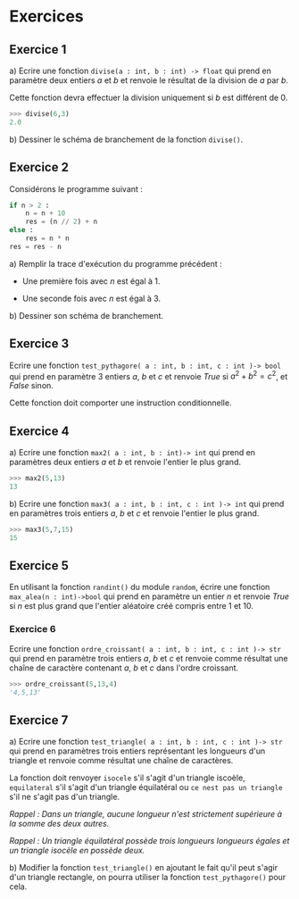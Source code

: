 # Exercices

## Exercice 1

a) Ecrire une fonction `divise(a : int, b : int) -> float` qui prend en paramètre deux entiers $a$ et $b$ et renvoie le résultat de la division de $a$ par $b$.

Cette fonction devra effectuer la division uniquement si $b$ est différent de $0$.

```python
>>> divise(6,3)
2.0
```

b) Dessiner le schéma de branchement de la fonction `divise()`.

## Exercice 2

Considérons le programme suivant :

```python
if n > 2 :
    n = n + 10
    res = (n // 2) + n
else :
    res = n * n
res = res - n
```

a) Remplir la trace d'exécution du programme précédent :

- Une première fois avec $n$ est égal à $1$.

- Une seconde fois avec $n$ est égal à $3$.

b) Dessiner son schéma de branchement.

## Exercice 3

Ecrire une fonction ``test_pythagore( a : int, b : int, c : int )-> bool`` qui prend en paramètre 3 entiers $a$, $b$ et $c$ et renvoie $True$ si $`a^2 + b^2 = c^2`$, et $False$ sinon.

Cette fonction doit comporter une instruction conditionnelle.

## Exercice 4

a) Ecrire une fonction ``max2( a : int, b : int)-> int`` qui prend en paramètres deux entiers $a$ et $b$ et renvoie l'entier le plus grand.

```python
>>> max2(5,13)
13
```

b) Ecrire une fonction ``max3( a : int, b : int, c : int )-> int`` qui prend en paramètres trois entiers $a$, $b$ et $c$ et renvoie l'entier le plus grand.

```python
>>> max3(5,7,15)
15
```

## Exercice 5

En utilisant la fonction `randint()` du module `random`, écrire une fonction `max_alea(n : int)->bool` qui prend en paramètre un entier $n$ et renvoie $True$ si $n$ est plus grand que l'entier aléatoire créé compris entre $1$ et $10$.

### Exercice 6

Ecrire une fonction ``ordre_croissant( a : int, b : int, c : int )-> str`` qui prend en paramètre trois entiers $a$, $b$ et $c$ et renvoie comme résultat une chaîne de caractère contenant $a$, $b$ et $c$ dans l'ordre croissant.

```python
>>> ordre_croissant(5,13,4)
'4,5,13'
```

## Exercice 7

a) Ecrire une fonction ``test_triangle( a : int, b : int, c : int )-> str`` qui prend en paramètres trois entiers représentant les longueurs d'un triangle et renvoie comme résultat une chaîne de caractères.

La fonction doit renvoyer `isocele` s'il s'agit d'un triangle iscoèle, `equilateral` s'il s'agit d'un triangle équilatéral ou `ce nest pas un triangle` s'il ne s'agit pas d'un triangle.

*Rappel : Dans un triangle, aucune longueur n'est strictement supérieure à la somme des deux autres.*

*Rappel : Un triangle équilatéral possède trois longueurs longueurs égales et un triangle isocèle en possède deux.*

b) Modifier la fonction ``test_triangle()`` en ajoutant le fait qu'il peut s'agir d'un triangle rectangle, on pourra utiliser la fonction ``test_pythagore()`` pour cela.